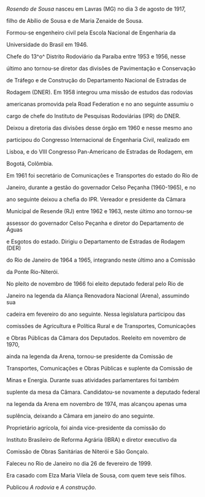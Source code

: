 

*Rosendo de Sousa* nasceu em Lavras (MG) no dia 3 de agosto de 1917,

filho de Abílio de Sousa e de Maria Zenaide de Sousa.



Formou-se engenheiro civil pela Escola Nacional de Engenharia da

Universidade do Brasil em 1946.



Chefe do 13^o^ Distrito Rodoviário da Paraíba entre 1953 e 1956, nesse

último ano tornou-se diretor das divisões de Pavimentação e Conservação

de Tráfego e de Construção do Departamento Nacional de Estradas de

Rodagem (DNER). Em 1958 integrou uma missão de estudos das rodovias

americanas promovida pela Road Federation e no ano seguinte assumiu o

cargo de chefe do Instituto de Pesquisas Rodoviárias (IPR) do DNER.

Deixou a diretoria das divisões desse órgão em 1960 e nesse mesmo ano

participou do Congresso Internacional de Engenharia Civil, realizado em

Lisboa, e do VIII Congresso Pan-Americano de Estradas de Rodagem, em

Bogotá, Colômbia.



Em 1961 foi secretário de Comunicações e Transportes do estado do Rio de

Janeiro, durante a gestão do governador Celso Peçanha (1960-1965), e no

ano seguinte deixou a chefia do IPR. Vereador e presidente da Câmara

Municipal de Resende (RJ) entre 1962 e 1963, neste último ano tornou-se

assessor do governador Celso Peçanha e diretor do Departamento de Águas

e Esgotos do estado. Dirigiu o Departamento de Estradas de Rodagem (DER)

do Rio de Janeiro de 1964 a 1965, integrando neste último ano a Comissão

da Ponte Rio-Niterói.



No pleito de novembro de 1966 foi eleito deputado federal pelo Rio de

Janeiro na legenda da Aliança Renovadora Nacional (Arena), assumindo sua

cadeira em fevereiro do ano seguinte. Nessa legislatura participou das

comissões de Agricultura e Política Rural e de Transportes, Comunicações

e Obras Públicas da Câmara dos Deputados. Reeleito em novembro de 1970,

ainda na legenda da Arena, tornou-se presidente da Comissão de

Transportes, Comunicações e Obras Públicas e suplente da Comissão de

Minas e Energia. Durante suas atividades parlamentares foi também

suplente da mesa da Câmara. Candidatou-se novamente a deputado federal

na legenda da Arena em novembro de 1974, mas alcançou apenas uma

suplência, deixando a Câmara em janeiro do ano seguinte.



Proprietário agrícola, foi ainda vice-presidente da comissão do

Instituto Brasileiro de Reforma Agrária (IBRA) e diretor executivo da

Comissão de Obras Sanitárias de Niterói e São Gonçalo.



Faleceu no Rio de Janeiro no dia 26 de fevereiro de 1999.



Era casado com Elza Maria Vilela de Sousa, com quem teve seis filhos.



Publicou *A rodovia* e *A construção*.




